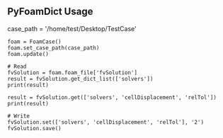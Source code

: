 ## PyFoamDict Usage

  case_path = '/home/test/Desktop/TestCase'

    foam = FoamCase()
    foam.set_case_path(case_path)
    foam.update()

    # Read
    fvSolution = foam.foam_file['fvSolution']
    result = fvSolution.get_dict_list(['solvers'])
    print(result)

    result = fvSolution.get(['solvers', 'cellDisplacement', 'relTol'])
    print(result)

    # Write
    fvSolution.set(['solvers', 'cellDisplacement', 'relTol'], '2')
    fvSolution.save()
  
